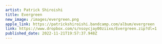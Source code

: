 ```yaml
---
artist: Patrick Shiroishi
title: Evergreen
new_image: /images/evergreen.png
apple_link: https://patrickshiroishi.bandcamp.com/album/evergreen
link: https://www.dropbox.com/s/nsoycjay00ziixo/Evergreen.zip?dl=1
published_date: 2022-11-21T19:57:37.948Z
---
```

